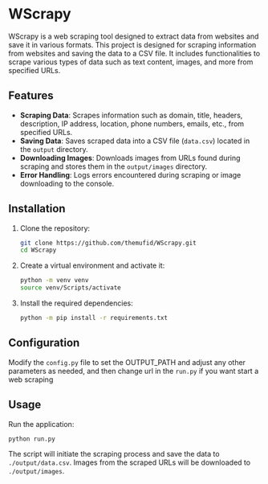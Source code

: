 # WScrapy

WScrapy is a web scraping tool designed to extract data from websites and save it in various formats. This project is designed for scraping information from websites and saving the data to a CSV file. It includes functionalities to scrape various types of data such as text content, images, and more from specified URLs.


## Features

- **Scraping Data**: Scrapes information such as domain, title, headers, description, IP address, location, phone numbers, emails, etc., from specified URLs.
- **Saving Data**: Saves scraped data into a CSV file (`data.csv`) located in the `output` directory.
- **Downloading Images**: Downloads images from URLs found during scraping and stores them in the `output/images` directory.
- **Error Handling**: Logs errors encountered during scraping or image downloading to the console.


## Installation

1. Clone the repository:

    ```bash
    git clone https://github.com/themufid/WScrapy.git
    cd WScrapy
    ```

2. Create a virtual environment and activate it:

    ```bash
    python -m venv venv
    source venv/Scripts/activate
    ```

3. Install the required dependencies:

    ```bash
    python -m pip install -r requirements.txt
    ```

## Configuration

Modify the `config.py` file to set the OUTPUT_PATH and adjust any other parameters as needed, and then change url in the `run.py` if you want start a web scraping  

## Usage

Run the application:

```bash
python run.py
```

The script will initiate the scraping process and save the data to `./output/data.csv`. Images from the scraped URLs will be downloaded to `./output/images`.